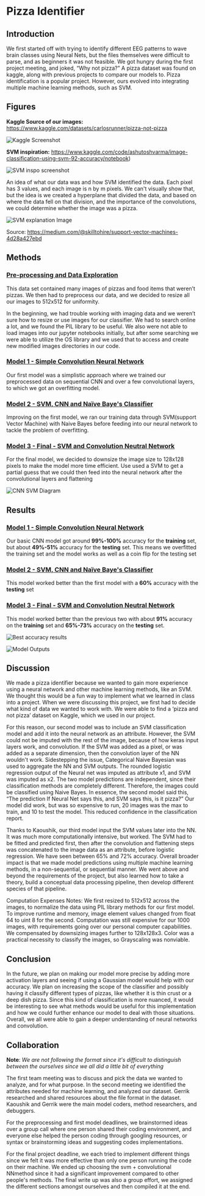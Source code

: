 # Pizza Identifier

## Introduction

We first started off with trying to identify different EEG patterns to wave brain classes using Neural Nets, but the files themselves were difficult to parse, and as beginners it was not feasible. We got hungry during the first project meeting, and joked, “Why not pizza?” A pizza dataset was found on kaggle, along with previous projects to compare our models to.  Pizza identification is a popular project. However, ours evolved into integrating multiple machine learning methods, such as SVM. 


## Figures

**Kaggle Source of our images:**
https://www.kaggle.com/datasets/carlosrunner/pizza-not-pizza
 
![Kaggle Screenshot](https://github.com/KaoushikMurugan/ecs-171-sort-pizza-images-project/blob/main/images/kaggle-Image.png)

**SVM inspiration:**
https://www.kaggle.com/code/ashutoshvarma/image-classification-using-svm-92-accuracy/notebook)

![SVM inspo screenshot](https://github.com/KaoushikMurugan/ecs-171-sort-pizza-images-project/blob/main/images/SVM-inspo-image.png)

An idea of what our data was and how SVM identified the data. Each pixel has 3 values, and each image is n by m pixels. We can't visually show that, but the idea is we created a hyperplane that divided the data, and based on where the data fell on that division, and the importance of the convolutions, we could determine whether the image was a pizza. 

![SVM explanation Image](https://github.com/KaoushikMurugan/ecs-171-sort-pizza-images-project/blob/main/images/SVM-explanation.png)

Source: https://medium.com/@skilltohire/support-vector-machines-4d28a427ebd


## Methods

### [Pre-processing and Data Exploration](https://github.com/KaoushikMurugan/ecs-171-sort-pizza-images-project/blob/ebaa6f7d9f57446dfedbb5ced0320f533e0665f0/data-exploration.ipynb)

This data set contained many images of pizzas and food items that weren’t pizzas. We then had to preprocess our data, and we decided to resize all our images to 512x512 for uniformity.

In the beginning, we had trouble working with imaging data and we weren’t sure how to resize or use images for our classifier. We had to search online a lot, and we found the PIL library to be useful. We also were not able to load images into our jupyter notebooks initially, but after some searching we were able to utilize the OS library and we used that to access and create new modified images directories in our code.
### [Model 1 - Simple Convolution Neural Network](https://github.com/KaoushikMurugan/ecs-171-sort-pizza-images-project/blob/34bd8bdfdaa629d078f94a834c52ebc06f09d260/first-model.ipynb)

Our first model was a simplistic approach where we trained our preprocessed data on sequential CNN and over a few convolutional layers, to which we got an overfitting model.

### [Model 2 - SVM, CNN and Naïve Baye's Classifier](https://github.com/KaoushikMurugan/ecs-171-sort-pizza-images-project/blob/183848bc4727d33c6a578a81e94129c8dda9c209/second-model.ipynb)

Improving on the first model, we ran our training data through SVM(support Vector Machine) with Naive Bayes before feeding into our neural network to tackle the problem of overfitting.

### [Model 3 - Final - SVM and Convolution Neutral Network](https://github.com/KaoushikMurugan/ecs-171-sort-pizza-images-project/blob/183848bc4727d33c6a578a81e94129c8dda9c209/svm-cnn-final.ipynb)

For the final model, we decided to downsize the image size to 128x128 pixels to make the model more time efficient. Use used a SVM to get a partial guess that we could then feed into the neural network after the convolutional layers and flattening

![CNN SVM Diagram](https://github.com/KaoushikMurugan/ecs-171-sort-pizza-images-project/blob/main/images/CNN-SVM-diagram.jpg)

## Results

### [Model 1 - Simple Convolution Neural Network](https://github.com/KaoushikMurugan/ecs-171-sort-pizza-images-project/blob/34bd8bdfdaa629d078f94a834c52ebc06f09d260/first-model.ipynb)

Our basic CNN model got around **99%-100%** accuracy for the **training** set, but about **49%-51%** accuracy for the **testing** set. This means we overfitted the training set and the model works as well as a coin flip for the testing set

### [Model 2 - SVM, CNN and Naïve Baye's Classifier](https://github.com/KaoushikMurugan/ecs-171-sort-pizza-images-project/blob/183848bc4727d33c6a578a81e94129c8dda9c209/second-model.ipynb)

This model worked better than the first model with a **60%** accuracy with the **testing** set

### [Model 3 - Final - SVM and Convolution Neutral Network](https://github.com/KaoushikMurugan/ecs-171-sort-pizza-images-project/blob/183848bc4727d33c6a578a81e94129c8dda9c209/svm-cnn-final.ipynb)

This model worked better than the previous two with about **91%** accuracy on the **training** set and **65%-73%** accuracy on the **testing** set.

![Best accuracy results](https://github.com/KaoushikMurugan/ecs-171-sort-pizza-images-project/blob/main/images/best-SVM-CNN-model.png)

![Model Outputs](https://github.com/KaoushikMurugan/ecs-171-sort-pizza-images-project/blob/main/images/example-model-output.png)

## Discussion

We made a pizza identifier because we wanted to gain more experience using a neural network and other machine learning methods, like an SVM. We thought this would be a fun way to implement what we learned in class into a project. When we were discussing this project, we first had to decide what kind of data we wanted to work with. We were able to find a ‘pizza and not pizza’ dataset on Kaggle, which we used in our project.

For this reason, our second model was to include an SVM classification model and add it into the neural network as an attribute.  However, the SVM could not be imputed with the rest of the image, because of how keras input layers work, and convolution. If the SVM was added as a pixel, or was added as a separate dimension, then the convolution layer of the NN wouldn't work. Sidestepping the issue,  Categorical Naive Bayesian was used to aggregate the NN and SVM outputs. The rounded logistic regression output of the Neural net was imputed as attribute x1, and SVM was imputed as x2. The two model predictions are independent, since their classification methods are completely different. Therefore, the images could be classified using Naive Bayes. In essence, the second model said this,  “The prediction If Neural Net says this, and SVM says this, is it pizza?” Our model did work, but was so expensive to run, 20 images was the max to train, and 10 to test the model. This reduced confidence in the classification report.

Thanks to Kaoushik, our third model input the SVM values later into the NN. It was much more computationally intensive, but worked.  The SVM had to be fitted and predicted first, then after the convolution and flattening steps was concatenated to the image data as an attribute, before logistic regression. We have seen between 65% and 72% accuracy. Overall broader impact is that we made model predictions using multiple machine learning methods, in a non-sequential, or sequential manner. We went above and beyond the requirements of the project, but also learned how to take a theory, build a conceptual data processing pipeline, then develop different species of that pipeline. 

Computation Expenses Notes: We first resized to 512x512 across the images, to normalize the data using PIL library methods for our first model.  To improve runtime and memory, image element values changed from float 64 to uint 8 for the second. Computation was still expensive for our 1000 images, with  requirements going over our personal computer capabilities. We compensated by downsizing images further to 128x128x3. Color was a practical necessity to classify the images, so Grayscaling was nonviable.


## Conclusion

In the future, we plan on making our model more precise by adding more activation layers and seeing if using a Gaussian model would help with our accuracy. We plan on increasing the scope of the classifier and possibly having it classify different types of pizzas, like whether it is thin crust or a deep dish pizza. Since this kind of classification is more nuanced, it would be interesting to see what methods would be useful for this implementation and how we could further enhance our model to deal with those situations. Overall, we all were able to gain a deeper understanding of neural networks and convolution. 

## Collaboration

**Note**: *We are not following the format since it's difficult to distinguish between the ourselves since we all did a little bit of everything*

The first team meeting was to discuss and pick the data we wanted to analyze, and for what purpose. In the second meeting we identified the attributes needed for machine learning, and analyzed our dataset. Gerrik researched and shared resources about the file format in the dataset. Kaoushik and Gerrik were the main model coders, method researchers, and debuggers. 

For the preprocessing and first model deadlines, we brainstormed ideas over a group call where one person shared their coding environment, and everyone else helped the person coding through googling resources, or syntax or brainstorming ideas and suggesting codes implementations. 

For the final project deadline, we each tried to implement different things since we felt it was more effective than only one person running the code on their machine. We ended up choosing the svm + convolutional NNmethod since it had a significant improvement compared to other people's methods. The final write up was also a group effort, we assigned the different sections amongst ourselves and then compiled it at the end.